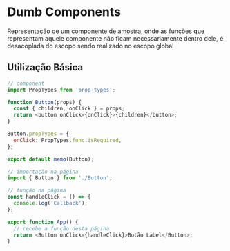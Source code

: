# Dumb Components

Representação de um componente de amostra, onde as funções que representam aquele componente não ficam necessariamente dentro dele, é desacoplada do escopo sendo realizado no escopo global

## Utilização Básica

```javascript
// component
import PropTypes from 'prop-types';

function Button(props) {
  const { children, onClick } = props;
  return <button onClick={onClick}>{children}</button>;
}

Button.propTypes = {
  onClick: PropTypes.func.isRequired,
};

export default memo(Button);
```

```javascript
// importação na página
import { Button } from './Button';

// função na página
const handleClick = () => {
  console.log('Callback');
};

export function App() {
  // recebe a função desta página
  return <Button onClick={handleClick}>Botão Label</Button>;
}
```
